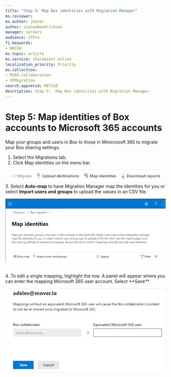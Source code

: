 ```yaml
---
title: "Step 5: Map Box identities with Migration Manager"
ms.reviewer: 
ms.author: jhendr
author: JoanneHendrickson
manager: serdars
audience: ITPro
f1.keywords:
- NOCSH
ms.topic: article
ms.service: sharepoint-online
localization_priority: Priority
ms.collection: 
- M365-collaboration
- SPMigration
search.appverid: MET150
description: Step 5:  Map Box identities with Migration Manager. 
---
```


# Step 5:  Map identities of Box accounts to Microsoft 365 accounts

Map your groups and users in Box to those in Mmicrosoft 365 to migrate your Box sharing settings.


1. Select the Migrations tab.
2. Click Map identities on the menu bar.

![Map box identities](media/mm-box-upload-destinations-bulk.png)
</br>
3.  Select **Auto-map** to have Migration Manager map the identities for you or select **Import users and groups** to upload the values in an CSV file.

![Map box identities toolbar](media/mm-box-map-identities-toolbar.png)

</br>
4. To edit a single mapping, highlight the row.  A panel will appear where you can enter the mapping Microsoft 365 user account. Select **Save**.

![Map box identities single](media/mm-box-map-identity-single.png)
